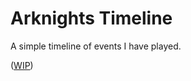 # Arknights Timeline
A simple timeline of events I have played.

([WIP](https://fireflylu.github.io/))
